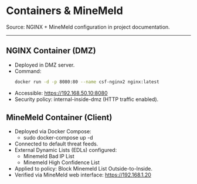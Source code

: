 # Containers & MineMeld

Source: NGINX + MineMeld configuration in project documentation.

---

## NGINX Container (DMZ)
- Deployed in DMZ server.  
- Command:
  ```bash
  docker run -d -p 8080:80 --name csf-nginx2 nginx:latest

- Accessible: https://192.168.50.10:8080
- Security policy: internal-inside-dmz (HTTP traffic enabled).

## MineMeld Container (Client)

- Deployed via Docker Compose:
    - sudo docker-compose up -d
- Connected to default threat feeds.
- External Dynamic Lists (EDLs) configured:
    - Minemeld Bad IP List
    - Minemeld High Confidence List
- Applied to policy: Block Minemeld List Outside-to-Inside.
- Verified via MineMeld web interface: https://192.168.1.20
